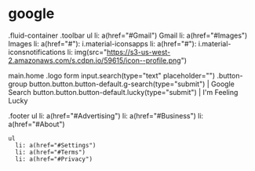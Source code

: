 # google
.fluid-container
  .toolbar
    ul
      li: a(href="#Gmail") Gmail
      li: a(href="#Images") Images
      li: a(href="#"): i.material-iconsapps
      li: a(href="#"): i.material-iconsnotifications
      li: img(src="https://s3-us-west-2.amazonaws.com/s.cdpn.io/59615/icon--profile.png")
      
  main.home
    .logo
    form
      input.search(type="text" placeholder="")
      .button-group
        button.button.button-default.g-search(type="submit")
          | Google Search
        button.button.button-default.lucky(type="submit")
          | I'm Feeling Lucky
          
  .footer
    ul
      li: a(href="#Advertising")
      li: a(href="#Business")
      li: a(href="#About")
      
    ul
      li: a(href="#Settings")
      li: a(href="#Terms")
      li: a(href="#Privacy")
